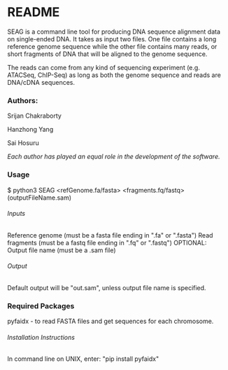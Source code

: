 # README
SEAG is a command line tool for producing DNA sequence alignment data on single-ended DNA. It takes as input two files. One file contains a long reference genome sequence while the other file contains many reads, or short fragments of DNA that will be aligned to the genome sequence.

The reads can come from any kind of sequencing experiment (e.g. ATACSeq, ChIP-Seq) as long as both the genome sequence and reads are DNA/cDNA sequences.


### Authors:
Srijan Chakraborty

Hanzhong Yang

Sai Hosuru

*Each author has played an equal role in the development of the software.*

### Usage
$ python3 SEAG <refGenome.fa/fasta> <fragments.fq/fastq> (outputFileName.sam)

###### Inputs
Reference genome (must be a fasta file ending in ".fa" or ".fasta")
Read fragments (must be a fastq file ending in ".fq" or ".fastq")
OPTIONAL: Output file name (must be a .sam file)

###### Output
Default output will be "out.sam", unless output file name is specified.


### Required Packages
pyfaidx - to read FASTA files and get sequences for each chromosome.

###### Installation Instructions
In command line on UNIX, enter:
"pip install pyfaidx"
